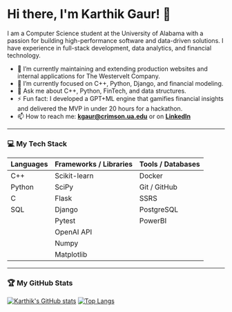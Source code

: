 # Hi there, I'm Karthik Gaur! 👋

I am a Computer Science student at the University of Alabama with a passion for building high-performance software and data-driven solutions. I have experience in full-stack development, data analytics, and financial technology.

- 🔭 I’m currently maintaining and extending production websites and internal applications for The Westervelt Company.
- 🌱 I’m currently focused on C++, Python, Django, and financial modeling.
- 💬 Ask me about C++, Python, FinTech, and data structures.
- ⚡ Fun fact: I developed a GPT+ML engine that gamifies financial insights and delivered the MVP in under 20 hours for a hackathon.
- 📫 How to reach me: **kgaur@crimson.ua.edu** or on [**LinkedIn**](https://www.linkedin.com/in/karthik-gaur-815861167/)

---

### 💻 My Tech Stack

| Languages | Frameworks / Libraries | Tools / Databases |
|---|---|---|
| C++ | Scikit-learn | Docker |
| Python | SciPy | Git / GitHub |
| C | Flask | SSRS |
| SQL | Django | PostgreSQL |
| | Pytest | PowerBI |
| | OpenAI API | |
| | Numpy | |
| | Matplotlib | |

---

### 🏆 My GitHub Stats

[![Karthik's GitHub stats](https://github-readme-stats.vercel.app/api?username=Karthikgaur8&show_icons=true&theme=radical)](https://github.com/anuraghazra/github-readme-stats)
[![Top Langs](https://github-readme-stats.vercel.app/api/top-langs/?username=Karthikgaur8&layout=compact&theme=radical)](https://github.com/anuraghazra/github-readme-stats)
